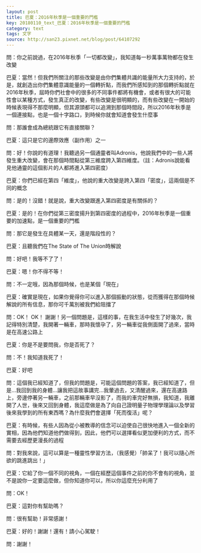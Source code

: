 ```yaml
---
layout: post
title: 巴夏：2016年秋季是一個重要的門檻
key: 20180110_text_巴夏：2016年秋季是一個重要的門檻
category: text
tags: 文字
source: http://san23.pixnet.net/blog/post/64107292
---
```



問：你之前說過，在2016年秋季「一切都改變」，我知道每一秒萬事萬物都在發生改變

巴夏：當然！但我們所關注的那些改變是由你們集體共識的能量所大力支持的，於是，就創造出你們集體意識能量的一個轉折點，而我們所感知到的那個轉折點就在2016年秋季，屆時你們社會中的很多的不同事件都將有機會，或者有很大的可能性會以某種方式，發生真正的改變，有些改變是很明顯的，而有些改變在一開始的時候表現得不那麼明顯，但其源頭都可以追溯到那個時間段，所以2016年秋季是一個連接點，也是一個十字路口，到時候你就會知道會發生什麼事

問：那誰會成為總統跟它有直接關聯？

巴夏：這只是它的邊際效應（副作用）之一

問：好！你說的有道理！我聽過另一個通靈者叫Adronis，他說我們中的一些人將發生重大改變，會在那個時間點從第三維度跨入第四維度。（註：Adronis說能看見他通靈的這個影片的人都將進入第四密度）

巴夏：你們已經在第四「維度」，他說的重大改變是跨入第四「密度」，這兩個是不同的概念

問：是的！沒錯！就是說，重大改變跟進入第四密度是有關係的？

巴夏：是的！在你們從第三密度揚升到第四密度的過程中，2016年秋季是一個重要的加速點，是一個重要的門檻

問：那它是發生在具體某一天，還是階段性的？

巴夏：且聽我們在The State of The Union時解說

問：好吧！我等不了了！

巴夏：嗯！你不得不等！

問：不一定哦，因為那個時候，也是某個「現在」

巴夏：確實是現在，如果你覺得你可以進入那個振動的狀態，從而獲得在那個時候解說的所有信息，那你可千萬別被我們給阻擋了

問：OK！ OK！ 謝謝！另一個問題是，這樣的事，在我生活中發生了好幾次，我記得特別清楚，我開著一輛車，那時我懷孕了，另一輛車從我側面開了過來，當時是在高速公路上

巴夏：你是不是要問我，你是否死了？

問：不！我知道我死了！

巴夏：好吧

問：這個我已經知道了，但我的問題是，可能這個問題的答案，我已經知道了，但是…我回到我的身體…讓我把這故事講完…我暈過去，又清醒過來，還在高速路上，旁邊停著另一輛車，之前那輛車早沒影了，而我的車完好無損，我知道，我離開了人世，後來又回到身體，我這麼做是為了向自己證明量子物理學理論以及學習後來我學到的所有東西嗎？為什麼我們會選擇「死而復活」呢？

巴夏：有時候，有些人因為從小被教導的信念可以迫使自己很快地進入一個全新的實相，因為他們知道他們做得到，因此，他們可以選擇看似更加便利的方式，而不需要去經歷更漫長的過程

問：對我來說，這可以算是一種靈性學習方法，（我感覺）「帥呆了！我可以隨心所欲的跳進跳出！」

巴夏：它給了你一個不同的視角，一個在經歷這個事件之前的你不會有的視角，並不是說你一定要這麼做，但你知道你可以，所以你這麼充分利用了

問：OK！

巴夏：這對你有幫助嗎？

問：很有幫助！非常感謝！

巴夏：好的！謝謝！還有！請小心駕駛！

問：謝謝！
